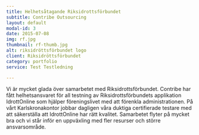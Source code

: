 ```yaml
---
title: Helhetsåtagande Riksidrottsförbundet  
subtitle: Contribe Outsourcing
layout: default
modal-id: 3
date: 2015-07-08
img: rf.jpg 
thumbnail: rf-thumb.jpg
alt: riksidröttsförbundet logo
client: Riksidröttsförbundet
category: portfolio
service: Test Testledning

---
```


Vi är mycket glada över samarbetet med Riksidrottsförbundet. Contribe har fått helhetsansvaret för all testning av Riksidrottsförbundets applikation IdrottOnline som hjälper föreningslivet med att förenkla administrationen. På vårt Karlskronakontor jobbar dagligen våra duktiga certifierade testare med att säkerställa att IdrottOnline har rätt kvalitet. Samarbetet flyter på mycket bra och vi står inför en uppväxling med fler resurser och större ansvarsområde.